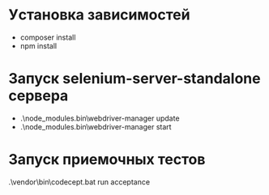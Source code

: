 # Уcтановка зависимостей

 - composer install
 - npm install

# Запуск selenium-server-standalone сервера

 - .\node_modules\.bin\webdriver-manager update
 - .\node_modules\.bin\webdriver-manager start

# Запуск приемочных тестов

.\vendor\bin\codecept.bat run  acceptance
